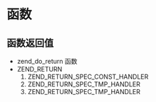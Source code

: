 函数
===
函数返回值
---
+ zend_do_return 函数
+ ZEND_RETURN
  1. ZEND_RETURN_SPEC_CONST_HANDLER
  2. ZEND_RETURN_SPEC_TMP_HANDLER
  3. ZEND_RETURN_SPEC_TMP_HANDLER
